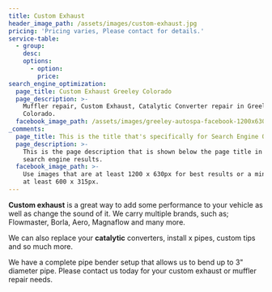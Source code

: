 ```yaml
---
title: Custom Exhaust
header_image_path: /assets/images/custom-exhaust.jpg
pricing: 'Pricing varies, Please contact for details.'
service-table:
  - group:
    desc:
    options:
      - option:
        price:
search_engine_optimization:
  page_title: Custom Exhaust Greeley Colorado
  page_description: >-
    Muffler repair, Custom Exhaust, Catalytic Converter repair in Greeley
    Colorado.
  facebook_image_path: /assets/images/greeley-autospa-facebook-1200x630.png
_comments:
  page_title: This is the title that's specifically for Search Engine Optimization.
  page_description: >-
    This is the page description that is shown below the page title in the
    search engine results.
  facebook_image_path: >-
    Use images that are at least 1200 x 630px for best results or a minimum of
    at least 600 x 315px.
---
```


**Custom exhaust** is a great way to add some performance to your vehicle as well as change the sound of it. We carry multiple brands, such as; Flowmaster, Borla, Aero, Magnaflow and many more.&nbsp;

We can also replace your **catalytic** converters, install x pipes, custom tips and so much more.

We have a complete pipe bender setup that allows us to bend up to 3" diameter pipe. Please contact us today for your custom exhaust or muffler repair needs.
